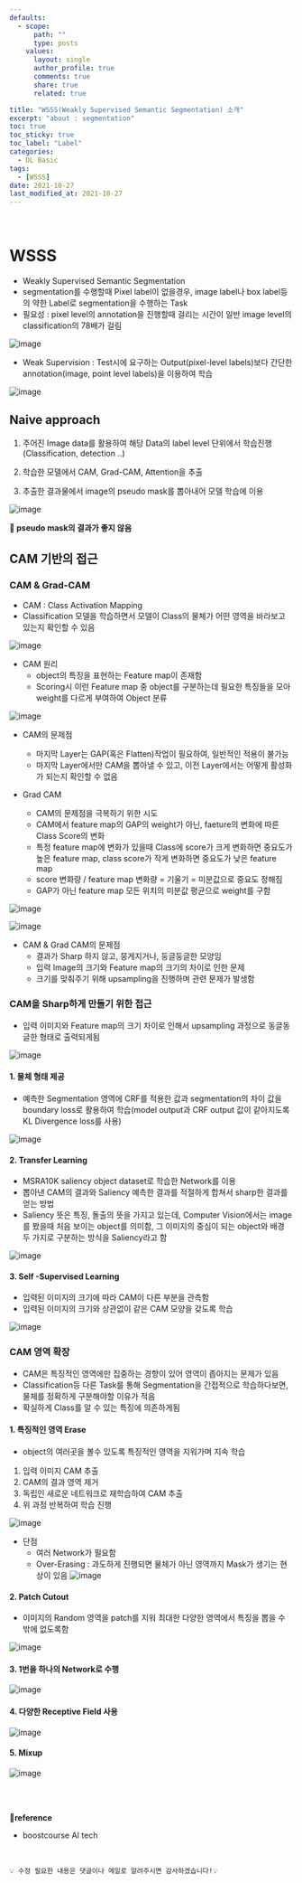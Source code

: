 ```yaml
---
defaults:
  - scope:
      path: ""
      type: posts
    values:
      layout: single
      author_profile: true
      comments: true
      share: true
      related: true

title: "WSSS(Weakly Supervised Semantic Segmentation) 소개"
excerpt: "about : segmentation"
toc: true
toc_sticky: true
toc_label: "Label"
categories:
  - DL Basic
tags:
  - [WSSS]
date: 2021-10-27
last_modified_at: 2021-10-27
---
```


<br>

# WSSS

- Weakly Supervised Semantic Segmentation
- segmentation를 수행할때 Pixel label이 없을경우, image label나 box label등의 약한 Label로 segmentation을 수행하는 Task
- 필요성 : pixel level의 annotation을 진행할때 걸리는 시간이 일반 image level의 classification의 78배가 걸림

![image](https://user-images.githubusercontent.com/77658029/139003947-57c1bdfe-9757-4549-b9e4-01703376c5d2.png)

- Weak Supervision : Test시에 요구하는 Output(pixel-level labels)보다 간단한 annotation(image, point level labels)을 이용하여 학습

![image](https://user-images.githubusercontent.com/77658029/139004661-59c91f08-244e-4d98-b51c-820b2a2f3b6b.png)


## Naive approach

1. 주어진 Image data를 활용하여 해당 Data의 label level 단위에서 학습진행(Classification, detection ..)

2. 학습한 모델에서 CAM, Grad-CAM, Attention을 추출

3. 추출한 결과물에서 image의 pseudo mask를 뽑아내어 모델 학습에 이용

![image](https://user-images.githubusercontent.com/77658029/139004789-bb0f0b70-51a8-4a1f-9fa3-80c6d0cc763b.png)

**🚨 pseudo mask의 결과가 좋지 않음**

## CAM 기반의 접근

### CAM & Grad-CAM

- CAM : Class Activation Mapping
- Classification 모델을 학습하면서 모델이 Class의 물체가 어떤 영역을 바라보고 있는지 확인할 수 있음

![image](https://user-images.githubusercontent.com/77658029/139005652-d48e45a5-d6bf-496f-9684-c8e3deaa469f.png)

- CAM 원리
    - object의 특징을 표현하는 Feature map이 존재함
    - Scoring시 이런 Feature map 중 object를 구분하는데 필요한 특징들을 모아 weight를 다르게 부여하여 Object 분류
    
![image](https://user-images.githubusercontent.com/77658029/139009383-87a6036c-5b88-41be-bc98-9862648aa4b5.png)

- CAM의 문제점
    - 마지막 Layer는 GAP(혹은 Flatten)작업이 필요하여, 일반적인 적용이 불가능
    - 마지막 Layer에서만 CAM을 뽑아낼 수 있고, 이전 Layer에서는 어떻게 활성화가 되는지 확인할 수 없음


- Grad CAM
    - CAM의 문제점을 극복하기 위한 시도
    - CAM에서 feature map의 GAP의 weight가 아닌, faeture의 변화에 따른 Class Score의 변화
    - 특정 feature map에 변화가 있을때 Class에 score가 크게 변화하면 중요도가 높은 feature map, class score가 작게 변화하면 중요도가 낮은 feature map
    - score 변화량 / feature map 변화량 = 기울기 = 미분값으로 중요도 정해짐
    - GAP가 아닌 feature map 모든 위치의 미분값 평균으로 weight를 구함

![image](https://user-images.githubusercontent.com/77658029/139009492-bedaadbc-f6f7-469e-b97c-2019fea8600e.png)

![image](https://user-images.githubusercontent.com/77658029/139010427-63876892-995c-44ae-a00e-bb06dd34c153.png)

- CAM & Grad CAM의 문제점
    - 결과가 Sharp 하지 않고, 뭉게지거나, 둥글둥글한 모양임
    - 입력 Image의 크기와 Feature map의 크기의 차이로 인한 문제
    - 크기를 맞춰주기 위해 upsampling을 진행하며 관련 문제가 발생함
   

### CAM을 Sharp하게 만들기 위한 접근

- 입력 이미지와 Feature map의 크기 차이로 인해서 upsampling 과정으로 동글동글한 형태로 출력되게됨

![image](https://user-images.githubusercontent.com/77658029/139012919-b89daf83-aa45-4911-bf07-b6b648378797.png)

#### 1. 물체 형태 제공

- 예측한 Segmentation 영역에 CRF를 적용한 값과 segmentation의 차이 값을 boundary loss로 활용하여 학습(model output과 CRF output 값이 같아지도록 KL Divergence loss를 사용)

![image](https://user-images.githubusercontent.com/77658029/139014393-f350fdec-e0eb-40a1-846d-447f9e02f77e.png)

#### 2. Transfer Learning

- MSRA10K saliency object dataset로 학습한 Network를 이용
- 뽑아낸 CAM의 결과와 Saliency 예측한 결과를 적절하게 합쳐서 sharp한 결과를 얻는 방법
- Saliency 뜻은 특징, 돌출의 뜻을 가지고 있는데, Computer Vision에서는 image를 봤을때 처음 보이는 object를 의미함, 그 이미지의 중심이 되는 object와 배경 두 가지로 구분하는 방식을 Saliency라고 함

![image](https://user-images.githubusercontent.com/77658029/139016205-ef5c8137-7f8a-4b24-bbae-b32913987102.png)

#### 3. Self -Supervised Learning

- 입력된 이미지의 크기에 따라 CAM이 다른 부분을 관측함
- 입력된 이미지의 크기와 상관없이 같은 CAM 모양을 갖도록 학습

![image](https://user-images.githubusercontent.com/77658029/139035534-9dc340b7-f776-4218-8472-62685e3ae721.png)

### CAM 영역 확장

- CAM은 특징적인 영역에만 집중하는 경향이 있어 영역이 좁아지는 문제가 있음
- Classification등 다른 Task를 통해 Segmentation을 간접적으로 학습하다보면, 물체를 정확하게 구분해야할 이유가 적음
- 확실하게 Class를 알 수 있는 특징에 의존하게됨

#### 1. 특징적인 영역 Erase

- object의 여러곳을 볼수 있도록 특징적인 영역을 지워가며 지속 학습
1. 입력 이미지 CAM 추출
2. CAM의 결과 영역 제거 
3. 독립인 새로운 네트워크로 재학습하여 CAM 추출
4. 위 과정 반복하여 학습 진행

![image](https://user-images.githubusercontent.com/77658029/139037987-6d8c1fa8-0f32-4d67-9c78-7a95dc01f47d.png)

- 단점
    - 여러 Network가 필요함
    - Over-Erasing : 과도하게 진행되면 물체가 아닌 영역까지 Mask가 생기는 현상이 있음
![image](https://user-images.githubusercontent.com/77658029/139038912-d0c36cdd-c750-444d-b3cf-f4e5af8c8335.png)


#### 2. Patch Cutout

- 이미지의 Random 영역을 patch를 지워 최대한 다양한 영역에서 특징을 뽑을 수 밖에 없도록함

![image](https://user-images.githubusercontent.com/77658029/139047072-0aa0e6b9-e925-4b3f-ac79-66f0753f8571.png)


#### 3. 1번을 하나의 Network로 수행

![image](https://user-images.githubusercontent.com/77658029/139048154-1d3aa667-ffba-43b5-94dd-4a07aa764cda.png)


#### 4. 다양한 Receptive Field 사용

![image](https://user-images.githubusercontent.com/77658029/139048307-011fef08-a6ca-4d55-a12d-5c6a86d724db.png)

#### 5. Mixup

![image](https://user-images.githubusercontent.com/77658029/139048454-7bedd446-1e70-4b8e-9bc5-146851e9f79d.png)


<br><br>

**📌reference**
- boostcourse AI tech

<br>

```
💡 수정 필요한 내용은 댓글이나 메일로 알려주시면 감사하겠습니다!💡 
```
